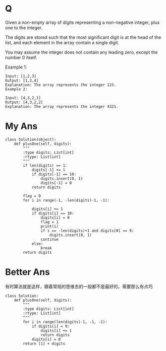 # Q
Given a non-empty array of digits representing a non-negative integer, plus one to the integer.

The digits are stored such that the most significant digit is at the head of the list, and each element in the array contain a single digit.

You may assume the integer does not contain any leading zero, except the number 0 itself.

Example 1:
```
Input: [1,2,3]
Output: [1,2,4]
Explanation: The array represents the integer 123.
Example 2:

Input: [4,3,2,1]
Output: [4,3,2,2]
Explanation: The array represents the integer 4321.
```

# My Ans
```
class Solution(object):
    def plusOne(self, digits):
        """
        :type digits: List[int]
        :rtype: List[int]
        """
        if len(digits) == 1:
            digits[-1] += 1
            if digits[-1] == 10:
                digits.insert(0, 1)
                digits[-1] = 0
            return digits
         
        flag = 0
        for i in range(-1, -len(digits)-1, -1):
            
            digits[i] += 1
            if digits[i] == 10:
                digits[i] = 0
                flag = 1
                print(i)
                if i == -len(digits)+1 and digits[0] == 9:
                    digits.insert(0, 1)
                continue
            else:
                break
        return digits
```

# Better Ans
有时算法就是这样，跟着常规的思维去的一般都不是最好的，需要那么有点巧
```
class Solution:
    def plusOne(self, digits):
        """
        :type digits: List[int]
        :rtype: List[int]
        """
        for i in range(len(digits)-1, -1, -1):
            if digits[i] < 9:
                digits[i] += 1
                return digits
            digits[i] = 0
        return [1] + digits
```